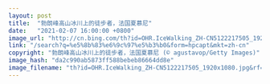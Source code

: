 ```yaml
---
layout: post
title:  "勃朗峰高山冰川上的徒步者，法国夏慕尼"
date:   "2021-02-07 16:00:00 +0800"
image_url: "http://cn.bing.com/th?id=OHR.IceWalking_ZH-CN5122217505_1920x1080.jpg&rf=LaDigue_1920x1080.jpg&pid=hp"
link: "/search?q=%e5%8b%83%e6%9c%97%e5%b3%b0&form=hpcapt&mkt=zh-cn"
copyright: "勃朗峰高山冰川上的徒步者，法国夏慕尼 (© agustavop/Getty Images)"
image_hash: "da2c990ab5873ff588bebeb86664dd8e"
image_filename: "th?id=OHR.IceWalking_ZH-CN5122217505_1920x1080.jpg&rf=LaDigue_1920x1080.jpg&pid=hp"
---
```

